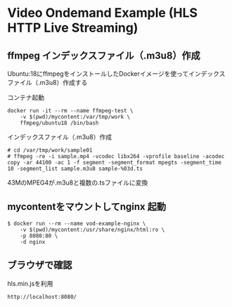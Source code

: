 # Video Ondemand Example (HLS HTTP Live Streaming)

## ffmpeg インデックスファイル（.m3u8）作成

Ubuntu:18にffmpegをインストールしたDockerイメージを使ってインデックスファイル（.m3u8）作成する

コンテナ起動
```
docker run -it --rm --name ffmpeg-test \
    -v $(pwd)/mycontent:/var/tmp/work \
    ffmpeg/ubuntu18 /bin/bash
```

インデックスファイル（.m3u8）作成
```
# cd /var/tmp/work/sample01
# ffmpeg -re -i sample.mp4 -vcodec libx264 -vprofile baseline -acodec copy -ar 44100 -ac 1 -f segment -segment_format mpegts -segment_time 10 -segment_list sample.m3u8 sample-%03d.ts
```
43MのMPEG4が.m3u8と複数の.tsファイルに変換

## mycontentをマウントしてnginx 起動 
```
$ docker run --rm --name vod-example-nginx \
    -v $(pwd)/mycontent:/usr/share/nginx/html:ro \
    -p 8080:80 \
    -d nginx
```

## ブラウザで確認

hls.min.jsを利用
```
http://localhost:8080/
```

